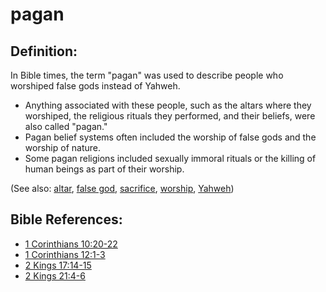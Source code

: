 # pagan #

## Definition: ##

In Bible times, the term "pagan" was used to describe people who worshiped false gods instead of Yahweh.

* Anything associated with these people, such as the altars where they worshiped, the religious rituals they performed, and their beliefs, were also called "pagan."
* Pagan belief systems often included the worship of false gods and the worship of nature.
* Some pagan religions included sexually immoral rituals or the killing of human beings as part of their worship.

(See also: [altar](../other/altar.md), [false god](../kt/falsegod.md), [sacrifice](../other/sacrifice.md), [worship](../kt/worship.md), [Yahweh](../kt/yahweh.md))

## Bible References: ##

* [1 Corinthians 10:20-22](en/tn/1co/help/10/20)
* [1 Corinthians 12:1-3](en/tn/1co/help/12/01)
* [2 Kings 17:14-15](en/tn/2ki/help/17/14)
* [2 Kings 21:4-6](en/tn/2ki/help/21/04)